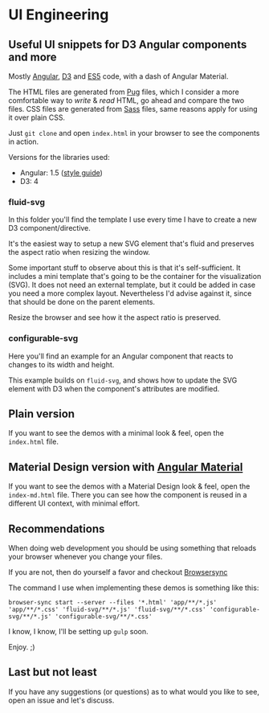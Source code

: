 # UI Engineering


## Useful UI snippets for D3 Angular components and more

Mostly [Angular](https://angularjs.org/), [D3](https://d3js.org/) and [ES5](http://kangax.github.io/compat-table/es5/) code, with a dash of Angular Material.

The HTML files are generated from [Pug](https://pugjs.org) files, which I consider a more comfortable way to _write_ & _read_ HTML, go ahead and compare the two files.
CSS files are generated from [Sass](http://sass-lang.com/) files, same reasons apply for using it over plain CSS.

Just `git clone` and open `index.html` in your browser to see the components in action.

Versions for the libraries used:

* Angular: 1.5 ([style guide](https://github.com/johnpapa/angular-styleguide/blob/master/a1/README.md))
* D3: 4


### fluid-svg

In this folder you'll find the template I use every time I have to create a new D3 component/directive.

It's the easiest way to setup a new SVG element that's fluid and preserves the aspect ratio when resizing the window.

Some important stuff to observe about this is that it's self-sufficient. It includes a mini template that's going to be the container for the visualization (SVG).
It does not need an external template, but it could be added in case you need a more complex layout.
Nevertheless I'd advise against it, since that should be done on the parent elements.

Resize the browser and see how it the aspect ratio is preserved.


### configurable-svg

Here you'll find an example for an Angular component that reacts to changes to its width and height.

This example builds on `fluid-svg`, and shows how to update the SVG element with D3 when the component's attributes are modified.


## Plain version

If you want to see the demos with a minimal look & feel, open the `index.html` file.


## Material Design version with [Angular Material](https://material.angularjs.org/latest/)

If you want to see the demos with a Material Design look & feel, open the `index-md.html` file.
There you can see how the component is reused in a different UI context, with minimal effort.


## Recommendations

When doing web development you should be using something that reloads your browser whenever you change your files.

If you are not, then do yourself a favor and checkout [Browsersync](https://browsersync.io/)

The command I use when implementing these demos is something like this:

```
browser-sync start --server --files '*.html' 'app/**/*.js' 'app/**/*.css' 'fluid-svg/**/*.js' 'fluid-svg/**/*.css' 'configurable-svg/**/*.js' 'configurable-svg/**/*.css'
```

I know, I know, I'll be setting up `gulp` soon.

Enjoy. ;)


## Last but not least

If you have any suggestions (or questions) as to what would you like to see, open an issue and let's discuss.
